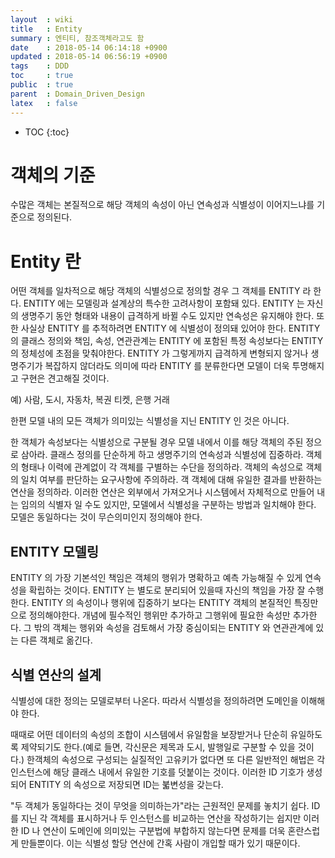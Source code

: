 ```yaml
---
layout  : wiki
title   : Entity
summary : 엔티티, 참조객체라고도 함
date    : 2018-05-14 06:14:18 +0900
updated : 2018-05-14 06:56:19 +0900
tags    : DDD
toc     : true
public  : true
parent  : Domain_Driven_Design
latex   : false
---
```

* TOC
{:toc}

# 객체의 기준
수많은 객체는 본질적으로 해당 객체의 속성이 아닌 연속성과 식별성이 이어지느냐를 기준으로 정의된다.

# Entity 란
어떤 객체를 일차적으로 해당 객체의 식별성으로 정의할 경우 그 객체를 ENTITY 라 한다.
ENTITY 에는 모델링과 설계상의 특수한 고려사항이 포함돼 있다.
ENTITY 는 자신의 생명주기 동안 형태와 내용이 급격하게 바뀔 수도 있지만 연속성은 유지해야 한다.
또한 사실상 ENTITY 를 추적하려면 ENTITY 에 식별성이 정의돼 있어야 한다.
ENTITY 의 클래스 정의와 책임, 속성, 연관관계는 ENTITY 에 포함된 특정 속성보다는 ENTITY 의 정체성에 초점을 맞춰야한다.
ENTITY 가 그렇게까지 급격하게 변형되지 않거나 생명주기가 복잡하지 않더라도 의미에 따라
ENTITY 를 분류한다면 모델이 더욱 투명해지고 구현은 견고해질 것이다.

예) 사람, 도시, 자동차, 복권 티켓, 은행 거래 

한편 모델 내의 모든 객체가 의미있는 식별성을 지닌 ENTITY 인 것은 아니다.

한 객체가 속성보다는 식별성으로 구분될 경우 모델 내에서 이를 해당 객체의 주된 정으로 삼아라. 클래스 정의를 단순하게 하고 생명주기의 연속성과 식별성에 집중하라. 객체의 형태나 이력에 관계없이 각 객체를 구별하는 수단을 정의하라. 객체의 속성으로 객체의 일치 여부를 판단하는 요구사항에 주의하라.
객 객체에 대해 유일한 결과를 반환하는 연산을 정의하라. 이러한 연산은 외부에서 가져오거나 시스템에서 자체적으로 만들어 내는 임의의 식별자 일 수도 있지만, 모델에서 식별성을 구분하는 방법과 일치해야 한다. 모델은 동일하다는 것이 무슨의미인지 정의해야 한다.


## ENTITY 모델링
ENTITY 의 가장 기본석인 책임은 객체의 행위가 명확하고 예측 가능해질 수 있게 연속성을 확립하는 것이다.
ENTITY 는 별도로 분리되어 있을때 자신의 책임을 가장 잘 수행한다.
ENTITY 의 속성이나 행위에 집중하기 보다는 ENTITY 객체의 본질적인 특징만으로 정의해야한다. 
개념에 필수적인 행위만 추가하고 그행위에 필요한 속성만 추가한다. 그 밖의 객체는 행위와 속성을 검토해서 가장 중심이되는 ENTITY 와 연관관계에 있는 다른 객체로 옮긴다.

## 식별 연산의 설계
식별성에 대한 정의는 모델로부터 나온다. 따라서 식별성을 정의하려면 도메인을 이해해야 한다.

때때로 어떤 데이터의 속성의 조합이 시스템에서 유일함을 보장받거나 단순히 유일하도록 제약되기도 한다.(예로 들면, 각신문은 제목과 도시, 발행일로 구분할 수 있을 것이다.)
한객체의 속성으로 구성되는 실질적인 고유키가 없다면 또 다른 일반적인 해법은 각 인스턴스에 해당 클래스 내에서 유일한 기호를 덧붙이는 것이다.
이러한 ID 기호가 생성되어 ENTITY 의 속성으로 저장되면 ID는 붋변성을 갖는다.

"두 객체가 동일하다는 것이 무엇을 의미하는가"라는 근원적인 문제를 놓치기 쉽다.
ID 를 지닌 각 객체를 표시하거나 두 인스턴스를 비교하는 연산을 작성하기는 쉽지만 이러한 ID 나 연산이 도메인에 의미있는 구분법에 부합하지 않는다면 문제를 더욱 혼란스럽게 만들뿐이다. 이는 식별성 할당 연산에 간혹 사람이 개입할 때가 있기 때문이다.





